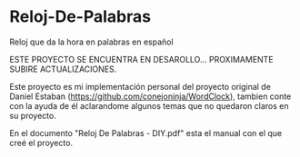# Reloj-De-Palabras
Reloj que da la hora en palabras en español

ESTE PROYECTO SE ENCUENTRA EN DESAROLLO... PROXIMAMENTE SUBIRE ACTUALIZACIONES.

Este proyecto es mi implementación personal del proyecto original de Daniel Estaban (https://github.com/conejoninja/WordClock), tambien conte con la ayuda de él aclarandome algunos temas que no quedaron claros en su proyecto.

En el documento "Reloj De Palabras - DIY.pdf" esta el manual con el que creé el proyecto.
